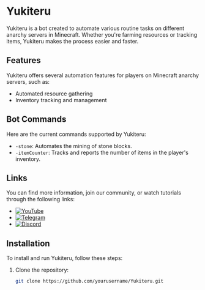 # Yukiteru

Yukiteru is a bot created to automate various routine tasks on different anarchy servers in Minecraft. Whether you're farming resources or tracking items, Yukiteru makes the process easier and faster.

## Features

Yukiteru offers several automation features for players on Minecraft anarchy servers, such as:

- Automated resource gathering
- Inventory tracking and management

## Bot Commands

Here are the current commands supported by Yukiteru:

- `-stone`: Automates the mining of stone blocks.
- `-itemCounter`: Tracks and reports the number of items in the player's inventory.

## Links

You can find more information, join our community, or watch tutorials through the following links:

- [![YouTube](https://img.shields.io/badge/YouTube-Channel-red)](https://www.youtube.com)
- [![Telegram](https://img.shields.io/badge/Telegram-Chat-blue)](https://telegram.org)
- [![Discord](https://img.shields.io/badge/Discord-Join-blueviolet)](https://discord.com)

## Installation

To install and run Yukiteru, follow these steps:

1. Clone the repository:
   ```bash
   git clone https://github.com/yourusername/Yukiteru.git
